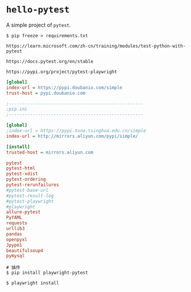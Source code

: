 # `hello-pytest`

A simple project of `pytest`.

```shell
$ pip freeze > requirements.txt
```

```http
https://learn.microsoft.com/zh-cn/training/modules/test-python-with-pytest
```

```http
https://docs.pytest.org/en/stable

https://pypi.org/project/pytest-playwright
```

```ini
[global]
index-url = https://pypi.doubanio.com/simple
trust-host = pypi.doubanio.com

;---------------------------------------------------
;pip.ini
;---------------------------------------------------
```

```ini
[global]
;index-url = https://pypi.tuna.tsinghua.edu.cn/simple
index-url = http://mirrors.aliyun.com/pypi/simple/

[install]
trusted-host = mirrors.aliyun.com
```

```ini
pytest
pytest-html
pytest-xdist
pytest-ordering
pytest-rerunfailures
#pytest-base-url
#pytest-result-log
#pytest-playwright
#playwright
allure-pytest
PyYAML
requests
urllib3
pandas
openpyxl
Jpype1
beautifulsoup4
pymysql
```

```shell
# 插件
$ pip install playwright-pytest
```

```shell
$ playwright install
```
